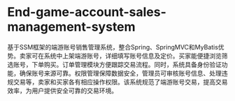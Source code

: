 # End-game-account-sales-management-system
基于SSM框架的端游账号销售管理系统，整合Spring、SpringMVC和MyBatis优势。卖家可在系统中上架端游账号，详细填写账号信息及定价。买家能便捷浏览筛选账号，下单购买。订单管理模块方便跟踪交易流程。同时，系统具备身份验证功能，确保账号来源可靠。权限管理保障数据安全，管理员可审核账号信息、处理违规交易等，卖家和买家各有相应操作权限。该系统规范了端游账号交易，提高交易效率，为用户提供安全可靠的交易环境。
